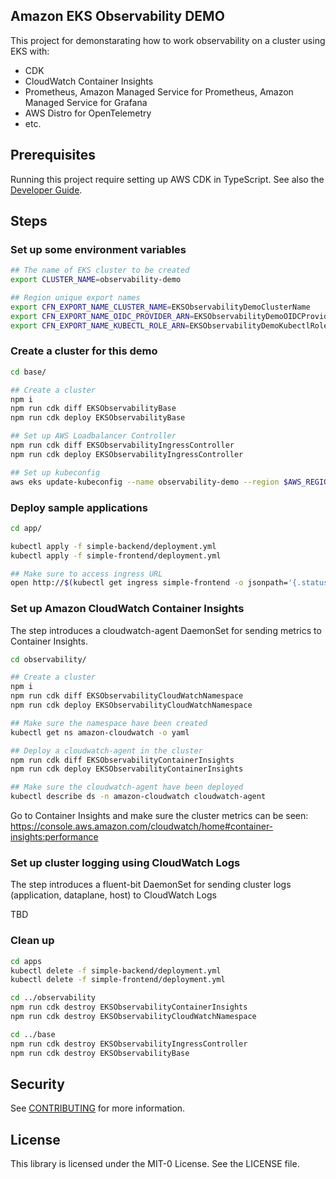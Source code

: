 ## Amazon EKS Observability DEMO

This project for demonstarating how to work observability on a cluster using EKS with:

* CDK
* CloudWatch Container Insights
* Prometheus, Amazon Managed Service for Prometheus, Amazon Managed Service for Grafana
* AWS Distro for OpenTelemetry
* etc.

## Prerequisites

Running this project require setting up AWS CDK in TypeScript. See also the [Developer Guide](https://docs.aws.amazon.com/cdk/latest/guide/hello_world.html).

## Steps

### Set up some environment variables

```bash
## The name of EKS cluster to be created
export CLUSTER_NAME=observability-demo

## Region unique export names
export CFN_EXPORT_NAME_CLUSTER_NAME=EKSObservabilityDemoClusterName
export CFN_EXPORT_NAME_OIDC_PROVIDER_ARN=EKSObservabilityDemoOIDCProviderArn
export CFN_EXPORT_NAME_KUBECTL_ROLE_ARN=EKSObservabilityDemoKubectlRoleArn
```

### Create a cluster for this demo

```bash
cd base/

## Create a cluster
npm i
npm run cdk diff EKSObservabilityBase
npm run cdk deploy EKSObservabilityBase

## Set up AWS Loadbalancer Controller
npm run cdk diff EKSObservabilityIngressController
npm run cdk deploy EKSObservabilityIngressController

## Set up kubeconfig
aws eks update-kubeconfig --name observability-demo --region $AWS_REGION --role-arn arn:aws:iam::xxxx:role/EKSObservabilityBase-BaseClusterMastersRoleXXX
```

### Deploy sample applications

```bash
cd app/

kubectl apply -f simple-backend/deployment.yml
kubectl apply -f simple-frontend/deployment.yml

## Make sure to access ingress URL
open http://$(kubectl get ingress simple-frontend -o jsonpath='{.status.loadBalancer.ingress[0].hostname}')
```

### Set up Amazon CloudWatch Container Insights

The step introduces a cloudwatch-agent DaemonSet for sending metrics to Container Insights.

```bash
cd observability/

## Create a cluster
npm i
npm run cdk diff EKSObservabilityCloudWatchNamespace
npm run cdk deploy EKSObservabilityCloudWatchNamespace

## Make sure the namespace have been created
kubectl get ns amazon-cloudwatch -o yaml

## Deploy a cloudwatch-agent in the cluster
npm run cdk diff EKSObservabilityContainerInsights
npm run cdk deploy EKSObservabilityContainerInsights

## Make sure the cloudwatch-agent have been deployed
kubectl describe ds -n amazon-cloudwatch cloudwatch-agent
```

Go to Container Insights and make sure the cluster metrics can be seen:
https://console.aws.amazon.com/cloudwatch/home#container-insights:performance

### Set up cluster logging using CloudWatch Logs

The step introduces a fluent-bit DaemonSet for sending cluster logs (application, dataplane, host) to CloudWatch Logs

TBD

### Clean up

```bash
cd apps
kubectl delete -f simple-backend/deployment.yml
kubectl delete -f simple-frontend/deployment.yml

cd ../observability
npm run cdk destroy EKSObservabilityContainerInsights
npm run cdk destroy EKSObservabilityCloudWatchNamespace

cd ../base
npm run cdk destroy EKSObservabilityIngressController
npm run cdk destroy EKSObservabilityBase
```

## Security

See [CONTRIBUTING](CONTRIBUTING.md#security-issue-notifications) for more information.

## License

This library is licensed under the MIT-0 License. See the LICENSE file.
